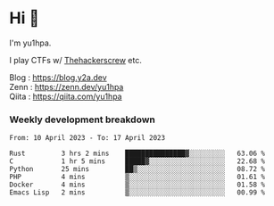 # Hi 👋

I'm yu1hpa.

I play CTFs w/ [Thehackerscrew](https://www.thehackerscrew.team/) etc.

Blog : https://blog.y2a.dev  
Zenn : https://zenn.dev/yu1hpa  
Qiita : https://qiita.com/yu1hpa  

### Weekly development breakdown

<!--START_SECTION:waka-->

```text
From: 10 April 2023 - To: 17 April 2023

Rust         3 hrs 2 mins    ███████████████▓░░░░░░░░░   63.06 %
C            1 hr 5 mins     █████▓░░░░░░░░░░░░░░░░░░░   22.68 %
Python       25 mins         ██▒░░░░░░░░░░░░░░░░░░░░░░   08.72 %
PHP          4 mins          ▒░░░░░░░░░░░░░░░░░░░░░░░░   01.61 %
Docker       4 mins          ▒░░░░░░░░░░░░░░░░░░░░░░░░   01.58 %
Emacs Lisp   2 mins          ▒░░░░░░░░░░░░░░░░░░░░░░░░   00.99 %
```

<!--END_SECTION:waka-->

